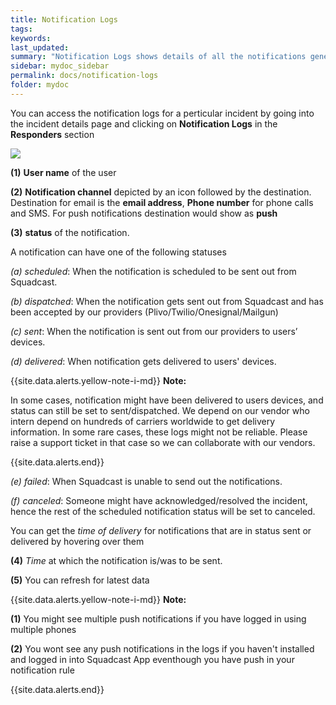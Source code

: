 ```yaml
---
title: Notification Logs
tags:
keywords:
last_updated:
summary: "Notification Logs shows details of all the notifications generated for an Incident"
sidebar: mydoc_sidebar
permalink: docs/notification-logs
folder: mydoc
---
```


You can access the notification logs for a perticular incident by going into the incident details
page and clicking on **Notification Logs** in the **Responders** section

![](images/notification_logs_1.png)

**(1)** **User name** of the user

**(2)** **Notification channel** depicted by an icon followed by the destination. Destination for email is the **email address**, **Phone number** for phone calls and SMS. For push notifications destination would show as **push**

**(3)** **status** of the notification.

A notification can have one of the following statuses

_(a)_ _scheduled_: When the notification is scheduled to be sent out from Squadcast.

_(b)_ _dispatched_: When the notification gets sent out from Squadcast and has been accepted by our providers (Plivo/Twilio/Onesignal/Mailgun)

_(c)_ _sent_: When the notification is sent out from our providers to users’ devices.

_(d)_ _delivered_: When notification gets delivered to users' devices.

{{site.data.alerts.yellow-note-i-md}}
**Note:**

In some cases, notification might have been delivered to users devices, and status can still be set to sent/dispatched. We depend on our vendor who intern depend on hundreds of carriers worldwide to get delivery information. In some rare cases, these logs might not be reliable. Please raise a support ticket in that case so we can collaborate with our vendors.

{{site.data.alerts.end}}

_(e)_ _failed_: When Squadcast is unable to send out the notifications.

_(f)_ _canceled_: Someone might have acknowledged/resolved the incident, hence the rest of the scheduled notification status will be set to canceled.

You can get the _time of delivery_ for notifications that are in status sent or delivered by hovering over them

**(4)** _Time_ at which the notification is/was to be sent.

**(5)** You can refresh for latest data

{{site.data.alerts.yellow-note-i-md}}
**Note:**

**(1)** You might see multiple push notifications if you have logged in using multiple phones

**(2)** You wont see any push notifications in the logs if you haven't installed and logged in into Squadcast App eventhough you have push in your notification rule

{{site.data.alerts.end}}
